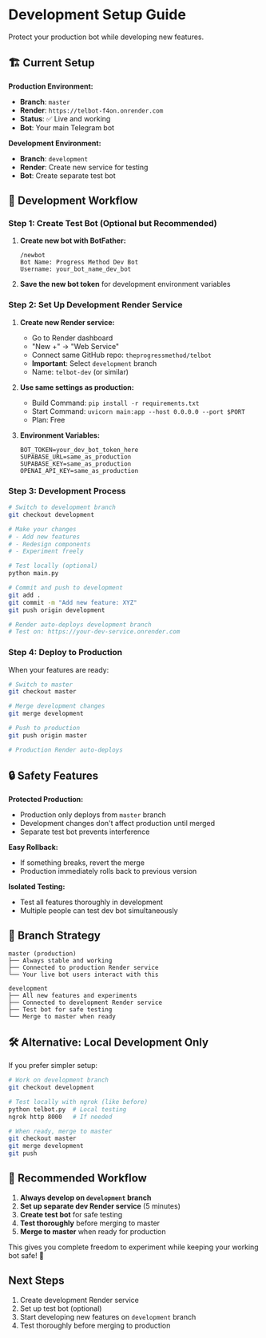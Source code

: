 # Development Setup Guide

Protect your production bot while developing new features.

## 🏗️ Current Setup

**Production Environment:**
- **Branch**: `master`
- **Render**: `https://telbot-f4on.onrender.com` 
- **Status**: ✅ Live and working
- **Bot**: Your main Telegram bot

**Development Environment:**
- **Branch**: `development` 
- **Render**: Create new service for testing
- **Bot**: Create separate test bot

## 🚀 Development Workflow

### Step 1: Create Test Bot (Optional but Recommended)

1. **Create new bot with BotFather:**
   ```
   /newbot
   Bot Name: Progress Method Dev Bot
   Username: your_bot_name_dev_bot
   ```
   
2. **Save the new bot token** for development environment variables

### Step 2: Set Up Development Render Service

1. **Create new Render service:**
   - Go to Render dashboard
   - "New +" → "Web Service" 
   - Connect same GitHub repo: `theprogressmethod/telbot`
   - **Important**: Select `development` branch
   - Name: `telbot-dev` (or similar)

2. **Use same settings as production:**
   - Build Command: `pip install -r requirements.txt`
   - Start Command: `uvicorn main:app --host 0.0.0.0 --port $PORT`
   - Plan: Free

3. **Environment Variables:**
   ```
   BOT_TOKEN=your_dev_bot_token_here
   SUPABASE_URL=same_as_production
   SUPABASE_KEY=same_as_production  
   OPENAI_API_KEY=same_as_production
   ```

### Step 3: Development Process

```bash
# Switch to development branch
git checkout development

# Make your changes
# - Add new features
# - Redesign components
# - Experiment freely

# Test locally (optional)
python main.py

# Commit and push to development
git add .
git commit -m "Add new feature: XYZ"
git push origin development

# Render auto-deploys development branch
# Test on: https://your-dev-service.onrender.com
```

### Step 4: Deploy to Production

When your features are ready:

```bash
# Switch to master
git checkout master

# Merge development changes
git merge development

# Push to production
git push origin master

# Production Render auto-deploys
```

## 🔒 Safety Features

**Protected Production:**
- Production only deploys from `master` branch
- Development changes don't affect production until merged
- Separate test bot prevents interference

**Easy Rollback:**
- If something breaks, revert the merge
- Production immediately rolls back to previous version

**Isolated Testing:**
- Test all features thoroughly in development
- Multiple people can test dev bot simultaneously

## 📁 Branch Strategy

```
master (production)
├── Always stable and working
├── Connected to production Render service
└── Your live bot users interact with this

development 
├── All new features and experiments
├── Connected to development Render service  
├── Test bot for safe testing
└── Merge to master when ready
```

## 🛠️ Alternative: Local Development Only

If you prefer simpler setup:

```bash
# Work on development branch
git checkout development

# Test locally with ngrok (like before)
python telbot.py  # Local testing
ngrok http 8000   # If needed

# When ready, merge to master
git checkout master
git merge development
git push
```

## 🔄 Recommended Workflow

1. **Always develop on `development` branch**
2. **Set up separate dev Render service** (5 minutes)
3. **Create test bot** for safe testing
4. **Test thoroughly** before merging to master
5. **Merge to master** when ready for production

This gives you complete freedom to experiment while keeping your working bot safe! 🎯

## Next Steps

1. Create development Render service
2. Set up test bot (optional)
3. Start developing new features on `development` branch
4. Test thoroughly before merging to production